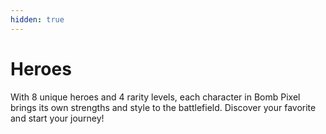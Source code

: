 ```yaml
---
hidden: true
---
```


# Heroes

With 8 unique heroes and 4 rarity levels, each character in Bomb Pixel brings its own strengths and style to the battlefield. Discover your favorite and start your journey!

<figure><img src="https://lh7-rt.googleusercontent.com/docsz/AD_4nXcQjc30O2HadmRpVh7O6kOvWaw6Fx042_UfGTIn5V66HCC08eANiB7_mQGkj-dEge4qiizXyBnFMoyOEWsWM8g7pxlsISISFQgK0QiFHoaMSXAyTYBckTXRb5kYTTS1zuxAEVIvug?key=rX80Bxrq05xJeZ60gjPi91-Z" alt=""><figcaption></figcaption></figure>
